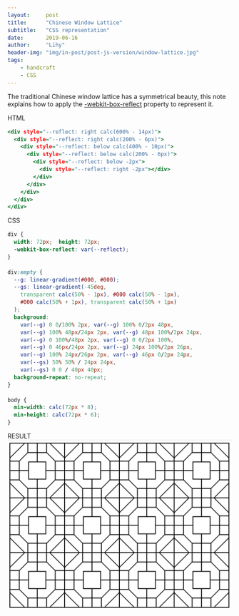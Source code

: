 ```yaml
---
layout:     post
title:      "Chinese Window Lattice"
subtitle:   "CSS representation"
date:       2019-06-16
author:     "Lihy"
header-img: "img/in-post/post-js-version/window-lattice.jpg"
tags:
    - handcraft
    - CSS
---
```



The traditional Chinese window lattice has a symmetrical beauty, this note explains how to apply the [-webkit-box-reflect](https://developer.mozilla.org/en-US/docs/Web/CSS/-webkit-box-reflect) property to represent it.

HTML
```html:window-lattice.html
<div style="--reflect: right calc(600% - 14px)">
  <div style="--reflect: right calc(200% - 6px)">
    <div style="--reflect: below calc(400% - 10px)">
      <div style="--reflect: below calc(200% - 6px)">
        <div style="--reflect: below -2px">
          <div style="--reflect: right -2px"></div>
        </div>
      </div>
    </div>
  </div>
</div>
```

CSS
```css:window-lattice.css
div {
  width: 72px;  height: 72px;
  -webkit-box-reflect: var(--reflect);
}

div:empty {
  --g: linear-gradient(#000, #000);
  --gs: linear-gradient(-45deg,
    transparent calc(50% - 1px), #000 calc(50% - 1px),
    #000 calc(50% + 1px), transparent calc(50% + 1px)
  );
  background:
    var(--g) 0 0/100% 2px, var(--g) 100% 0/2px 48px,
    var(--g) 100% 48px/24px 2px, var(--g) 48px 100%/2px 24px,
    var(--g) 0 100%/48px 2px, var(--g) 0 0/2px 100%,
    var(--g) 0 46px/24px 2px, var(--g) 24px 100%/2px 26px,
    var(--g) 100% 24px/26px 2px, var(--g) 46px 0/2px 24px,
    var(--gs) 50% 50% / 24px 24px,
    var(--gs) 0 0 / 40px 40px;
  background-repeat: no-repeat;
}

body {
  min-width: calc(72px * 8);
  min-height: calc(72px * 6);
}
```

RESULT
![Window lattice by css](/img/in-post/post-js-version/window-lattice-css.jpg)
